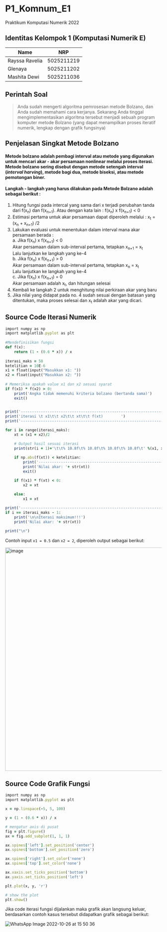 # P1_Komnum_E1
Praktikum Komputasi Numerik 2022

## Identitas Kelompok 1 (Komputasi Numerik E)
| Name           | NRP        |
| ---            | ---        |
| Rayssa Ravelia | 5025211219 |
| Glenaya        | 5025211202 |
| Mashita Dewi   | 5025211036 |

## Perintah Soal
> Anda sudah mengerti algoritma pemrosesan metode Bolzano, dan Anda sudah memahami cara kerjanya. Sekarang Anda tinggal mengimplementasikan algoritma tersebut menjadi sebuah program komputer metode Bolzano (yang dapat menampilkan proses iteratif numerik, lengkap dengan grafik fungsinya)

## Penjelasan Singkat Metode Bolzano
####  Metode bolzano adalah pembagi interval atau metode yang digunakan untuk mencari akar - akar persamaan nonlinear melalui proses iterasi. Metode bolzano sering disebut dengan metode setengah interval (_interval harving_), metode bagi dua, metode biseksi, atau metode pemotongan biner.

#### Langkah - langkah yang harus dilakukan pada Metode Bolzano adalah sebagai berikut :
1. Hitung fungsi pada intercal yang sama dari x terjadi perubahan tanda dari f(x<sub>n</sub>) dan f(x<sub>n+1</sub>). Atau dengan kata lain : f(x<sub>n</sub>) x f(x<sub>n+1</sub>) < 0
2. Estimasi pertama untuk akar persamaan dapat diperoleh melalui : x<sub>t</sub> = (x<sub>n</sub> + x<sub>n+1</sub>) /2
3. Lakukan evaluasi untuk menentukan dalam interval mana akar persamaan berada : <br>
   a. Jika f(x<sub>n</sub>) x f(x<sub>n+1</sub>) < 0 <br>
      Akar persamaan dalam sub-interval pertama, tetapkan x<sub>n+1</sub> = x<sub>t</sub><br>
      Lalu lanjutkan ke langkah yang ke-4 <br>
   b. Jika f(x<sub>n</sub>) x f(x<sub>n+1</sub>) > 0 <br>
      Akar persamaan dalam sub-interval pertama, tetapkan x<sub>n</sub> = x<sub>t</sub> <br>
      Lalu lanjutkan ke langkah yang ke-4 <br>
   c. Jika f(x<sub>n</sub>) x f(x<sub>n+1</sub>) = 0 <br> 
      Akar persamaan adalah x<sub>t</sub>, dan hitungan selesai
4. Kembali ke langkah 2 untuk menghitung nilai perkiraan akar yang baru
5. Jika nilai yang didapat pada no. 4 sudah sesuai dengan batasan yang ditentukan, maka proses selesai dan x<sub>t</sub> adalah akar yang dicari.
      
## Source Code Iterasi Numerik

```ruby
import numpy as np
import matplotlib.pyplot as plt
 
#Mendefinisikan fungsi
def f(x):
    return (1 - (0.6 * x)) / x
 
iterasi_maks = 50 
ketelitian = 10E-6  
x1 = float(input("Masukkan x1: "))       
x2 = float(input("Masukkan x2: "))      
 
# Memeriksa apakah value x1 dan x2 sesuai syarat
if f(x1) * f(x2) > 0:
    print('Angka tidak memenuhi kriteria bolzano (bertanda sama)')
    exit()
 

print('----------------------------------------------------------------------------')
print('iterasi \t x1\t\t x2\t\t xt\t\t f(xt)        ')
print('----------------------------------------------------------------------------')

for i in range(iterasi_maks):
    xt = (x1 + x2)/2

    # Output hasil sesuai iterasi
    print(str(i + 1)+'\t\t% 10.8f\t% 10.8f\t% 10.8f\t% 10.8f\t' %(x1, x2, xt, f(xt)))
 
    if np.abs(f(xt)) < ketelitian:
        print('----------------------------------------------------------------------------')
        print('Nilai akar: '+ str(xt))
        exit()

    if f(x1) * f(xt) < 0:
        x2 = xt

    else: 
        x1 = xt
 
print('----------------------------------------------------------------------------')
if i == iterasi_maks - 1:
    print('\n\nIterasi maksimum!!!')
    print('Nilai akar: '+ str(xt))

print("\n")
```

Contoh input `x1 = 0.5` dan `x2 = 2`, diperoleh output sebagai berikut:

<img width="717" alt="image" src="https://user-images.githubusercontent.com/89933907/197981885-da6f3dfc-307d-405d-a91e-b997f58a7437.png">


## Source Code Grafik Fungsi

```ruby
import numpy as np
import matplotlib.pyplot as plt

x = np.linspace(-5, 5, 100) 

y = (1 - (0.6 * x)) / x

# mengatur axis di pusat
fig = plt.figure()
ax = fig.add_subplot(1, 1, 1)

ax.spines['left'].set_position('center')
ax.spines['bottom'].set_position('zero')

ax.spines['right'].set_color('none')
ax.spines['top'].set_color('none')

ax.xaxis.set_ticks_position('bottom')
ax.yaxis.set_ticks_position('left')

plt.plot(x, y, 'r')

# show the plot
plt.show()
```
Jika code iterasi fungsi dijalankan maka grafik akan langsung keluar, berdasarkan contoh kasus tersebut didapatkan grafik sebagai berikut:

![WhatsApp Image 2022-10-26 at 15 50 36](https://user-images.githubusercontent.com/89933907/197982430-c06df7cc-60a1-42e8-9056-1e6e1f9c0620.jpg)


